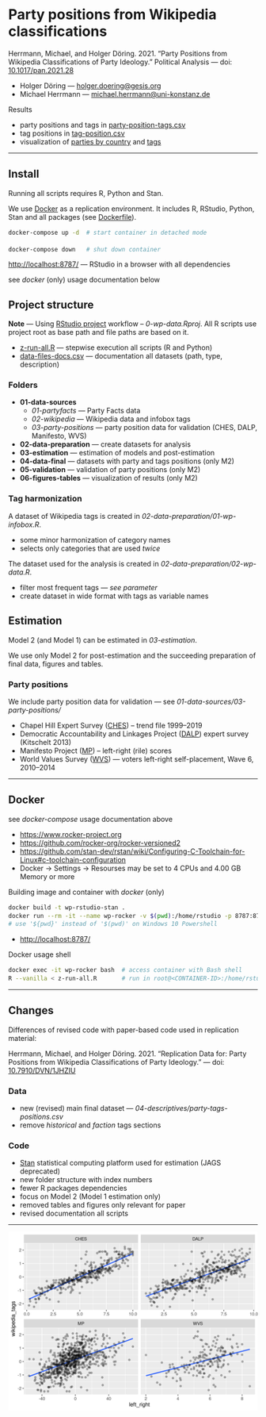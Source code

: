 # Party positions from Wikipedia classifications

Herrmann, Michael, and Holger Döring. 2021. “Party Positions from Wikipedia Classifications of Party Ideology.” Political Analysis — doi: [10.1017/pan.2021.28](https://doi.org/10.1017/pan.2021.28)

+ Holger Döring — holger.doering@gesis.org
+ Michael Herrmann — michael.herrmann@uni-konstanz.de

Results

+ party positions and tags in [party-position-tags.csv](04-data-final/party-position-tags.csv)
+ tag positions in [tag-position.csv](04-data-final/tag-position.csv)
+ visualization of [parties by country](06-figures-tables/fig-countries.pdf) and [tags](06-figures-tables/fig-tags-scaled.pdf)

---

## Install

Running all scripts requires R, Python and Stan.

We use [Docker](https://docs.docker.com/get-docker/) as a replication environment. It includes R, RStudio, Python, Stan and all packages (see [Dockerfile](Dockerfile)).

```sh
docker-compose up -d  # start container in detached mode

docker-compose down   # shut down container
```

<http://localhost:8787/> — RStudio in a browser with all dependencies

see _docker_ (only) usage documentation below

## Project structure

__Note__ — Using [RStudio project](https://support.rstudio.com/hc/en-us/articles/200526207-Using-Projects) workflow – _0-wp-data.Rproj_. All R scripts use project root as base path and file paths are based on it.

+ [z-run-all.R](z-run-all.R) — stepwise execution all scripts (R and Python)
+ [data-files-docs.csv](data-files-docs.csv) — documentation all datasets (path, type, description)

### Folders

+ __01-data-sources__
  + _01-partyfacts_ — Party Facts data
  + _02-wikipedia_ — Wikipedia data and infobox tags
  + _03-party-positions_ — party position data for validation (CHES, DALP, Manifesto, WVS)
+ __02-data-preparation__ — create datasets for analysis
+ __03-estimation__ — estimation of models and post-estimation
+ __04-data-final__ — datasets with party and tags positions (only M2)
+ __05-validation__ — validation of party positions (only M2)
+ __06-figures-tables__ — visualization of results (only M2)

### Tag harmonization

A dataset of Wikipedia tags is created in _02-data-preparation/01-wp-infobox.R_.

+ some minor harmonization of category names
+ selects only categories that are used _twice_

The dataset used for the analysis is created in _02-data-preparation/02-wp-data.R_.

+ filter most frequent tags — _see parameter_
+ create dataset in wide format with tags as variable names

## Estimation

Model 2 (and Model 1) can be estimated in _03-estimation_.

We use only Model 2 for post-estimation and the succeeding preparation of final data, figures and tables.

### Party positions

We include party position data for validation — see _01-data-sources/03-party-positions/_

+ Chapel Hill Expert Survey ([CHES](https://www.chesdata.eu/)) – trend file 1999–2019
+ Democratic Accountability and Linkages Project ([DALP](https://sites.duke.edu/democracylinkage/)) expert survey (Kitschelt 2013)
+ Manifesto Project ([MP](https://manifesto-project.wzb.eu/)) – left-right (rile) scores
+ World Values Survey ([WVS](http://www.worldvaluessurvey.org)) — voters left-right self-placement, Wave 6, 2010–2014

---

## Docker

see _docker-compose_ usage documentation above

+ <https://www.rocker-project.org>
+ <https://github.com/rocker-org/rocker-versioned2>
+ <https://github.com/stan-dev/rstan/wiki/Configuring-C-Toolchain-for-Linux#c-toolchain-configuration>
+ Docker -> Settings -> Resourses may be set to 4 CPUs and 4.00 GB Memory or more

Building image and container with _docker_ (only)

```sh
docker build -t wp-rstudio-stan .
docker run --rm -it --name wp-rocker -v $(pwd):/home/rstudio -p 8787:8787 -e DISABLE_AUTH=true wp-rstudio-stan
# use '${pwd}' instead of '$(pwd)' on Windows 10 Powershell
```

+ <http://localhost:8787/>

Docker usage shell

```sh
docker exec -it wp-rocker bash  # access container with Bash shell
R --vanilla < z-run-all.R       # run in root@<CONTAINER-ID>:/home/rstudio
```

---

## Changes

Differences of revised code with paper-based code used in replication material:

Herrmann, Michael, and Holger Döring. 2021. “Replication Data for: Party Positions from Wikipedia Classifications of Party Ideology.” — doi: [10.7910/DVN/1JHZIU](https://doi.org/10.7910/DVN/1JHZIU)

### Data

+ new (revised) main final dataset — _04-descriptives/party-tags-positions.csv_
+ remove _historical_ and _faction_ tags sections

### Code

+ [Stan](https://mc-stan.org/) statistical computing platform used for estimation (JAGS  deprecated)
+ new folder structure with index numbers
+ fewer R packages dependencies
+ focus on Model 2 (Model 1 estimation only)
+ removed tables and figures only relevant for paper
+ revised documentation all scripts

---

![](05-validation/datasets-left-right.png)
